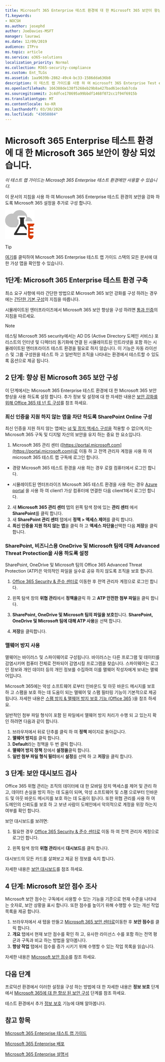 ```yaml
---
title: Microsoft 365 Enterprise 테스트 환경에 대 한 Microsoft 365 보안이 향상 되었습니다.
f1.keywords:
- NOCSH
ms.author: josephd
author: JoeDavies-MSFT
manager: laurawi
ms.date: 12/09/2019
audience: ITPro
ms.topic: article
ms.service: o365-solutions
localization_priority: Normal
ms.collection: M365-security-compliance
ms.custom: Ent_TLGs
ms.assetid: 1aa9639b-2862-49c4-bc33-1586dda636b8
description: 이 테스트 랩 가이드를 사용 하 여 microsoft 365 Enterprise Test environment 추가 Microsoft 365 보안 설정을 사용 하도록 설정 합니다.
ms.openlocfilehash: 166388de138f5268eb29b8a427bad61ec6ab7cda
ms.sourcegitcommit: 2c4dfce178695a99bbdf1468f072cc1f94f6915b
ms.translationtype: MT
ms.contentlocale: ko-KR
ms.lasthandoff: 03/30/2020
ms.locfileid: "43058884"
---
```

# <a name="increased-microsoft-365-security-for-your-microsoft-365-enterprise-test-environment"></a>Microsoft 365 Enterprise 테스트 환경에 대 한 Microsoft 365 보안이 향상 되었습니다.

*이 테스트 랩 가이드는 Microsoft 365 Enterprise 테스트 환경에만 사용할 수 있습니다.*

이 문서의 지침을 사용 하 여 Microsoft 365 Enterprise 테스트 환경의 보안을 강화 하도록 Microsoft 365 설정을 추가로 구성 합니다.

![Microsoft 클라우드의 테스트 랩 가이드](../media/m365-enterprise-test-lab-guides/cloud-tlg-icon.png)

> [!TIP]
> [여기](../media/m365-enterprise-test-lab-guides/Microsoft365EnterpriseTLGStack.pdf)를 클릭하여 Microsoft 365 Enterprise 테스트 랩 가이드 스택의 모든 문서에 대한 가상 맵을 확인할 수 있습니다.
  
## <a name="phase-1-build-out-your-microsoft-365-enterprise-test-environment"></a>1단계: Microsoft 365 Enterprise 테스트 환경 구축

최소 요구 사항에 따라 간단한 방법으로 Microsoft 365 보안 강화를 구성 하려는 경우에는 [간단한 기본 구성](lightweight-base-configuration-microsoft-365-enterprise.md)의 지침을 따릅니다.
  
시뮬레이트된 엔터프라이즈에서 Microsoft 365 보안 향상을 구성 하려면 [통과 인증](pass-through-auth-m365-ent-test-environment.md)의 지침을 따르세요.
  
> [!NOTE]
> 테스팅 Microsoft 365 security에서는 AD DS (Active Directory 도메인 서비스) 포리스트의 인터넷 및 디렉터리 동기화에 연결 된 시뮬레이트된 인트라넷을 포함 하는 시뮬레이트된 엔터프라이즈 테스트 환경을 필요로 하지 않습니다. 이 기능은 자동 라이선스 및 그룹 구성원을 테스트 하 고 일반적인 조직을 나타내는 환경에서 테스트할 수 있도록 옵션으로 제공 됩니다. 

## <a name="phase-2-configure-increased-microsoft-365-security"></a>2 단계: 향상 된 Microsoft 365 보안 구성

이 단계에서는 Microsoft 365 Enterprise 테스트 환경에 대 한 Microsoft 365 보안 향상을 사용 하도록 설정 합니다. 추가 정보 및 설정에 대 한 자세한 내용은 [보안 강화를 위해 Office 365 테 넌 트 구성](https://docs.microsoft.com/office365/securitycompliance/tenant-wide-setup-for-increased-security)를 참조 하세요.

### <a name="configure-sharepoint-online-to-block-apps-that-dont-support-modern-authentication"></a>최신 인증을 지원 하지 않는 앱을 차단 하도록 SharePoint Online 구성

최신 인증을 지원 하지 않는 앱에는 [id 및 장치 액세스 구성을](microsoft-365-policies-configurations.md) 적용할 수 없으며,이는 Microsoft 365 구독 및 디지털 자산의 보안을 유지 하는 중요 한 요소입니다. 

1. Microsoft 365 관리 센터 ([https://portal.microsoft.com](https://portal.microsoft.com))로 이동 하 고 전역 관리자 계정을 사용 하 여 microsoft 365 테스트 랩 구독에 로그인 합니다.
    
  - 경량 Microsoft 365 테스트 환경을 사용 하는 경우 로컬 컴퓨터에서 로그인 합니다.
    
  - 시뮬레이트된 엔터프라이즈 Microsoft 365 테스트 환경을 사용 하는 경우 [Azure portal](https://portal.azure.com) 을 사용 하 여 client1 가상 컴퓨터에 연결한 다음 client1에서 로그인 합니다.
 
2. 새 **Microsoft 365 관리 센터** 탭의 왼쪽 탐색 창에 있는 **관리 센터** 에서 **SharePoint**를 클릭 합니다.
3. 새 **SharePoint 관리 센터** 탭에서 **정책 > 액세스 제어**를 클릭 합니다.
4. **최신 인증을 지원 하지 않는 앱**을 클릭 하 고 **액세스 차단을**선택한 다음 **저장**을 클릭 합니다.


### <a name="enable-advanced-threat-protection-for-sharepoint-onedrive-for-business-and-microsoft-teams"></a>SharePoint, 비즈니스용 OneDrive 및 Microsoft 팀에 대해 Advanced Threat Protection을 사용 하도록 설정

SharePoint, OneDrive 및 Microsoft 팀의 Office 365 Advanced Threat Protection (ATP)은 악의적인 파일을 실수로 공유 하지 않도록 조직을 보호 합니다.

1. [Office 365 Security & 준수 센터로](https://protection.office.com) 이동한 후 전역 관리자 계정으로 로그인 합니다.

2. 왼쪽 탐색 창의 **위협 관리**에서 **정책을**클릭 하 고 **ATP 안전한 첨부 파일**을 클릭 합니다. 

3. **SharePoint, OneDrive 및 Microsoft 팀의 파일을 보호**합니다. **SharePoint, OneDrive 및 Microsoft 팀에 대해 ATP 사용**을 선택 합니다.

4. **저장**을 클릭합니다.


### <a name="enable-anti-malware"></a>맬웨어 방지 사용

맬웨어는 바이러스 및 스파이웨어로 구성됩니다. 바이러스는 다른 프로그램 및 데이터를 감염시키며 컴퓨터 전체로 전파되어 감염시킬 프로그램을 찾습니다. 스파이웨어는 로그인 정보와 개인 데이터 등의 개인 정보를 수집하여 이를 맬웨어 작성자에게 보내는 맬웨어입니다. 

Microsoft 365에는 악성 소프트웨어 로부터 인바운드 및 아웃 바운드 메시지를 보호 하 고 스팸을 보호 하는 데 도움이 되는 맬웨어 및 스팸 필터링 기능이 기본적으로 제공 됩니다. 자세한 내용은 [스팸 방지 & 맬웨어 방지 보호 기능 (Office 365](https://docs.microsoft.com/office365/securitycompliance/anti-spam-and-anti-malware-protection) )을 참조 하세요.

일반적인 첨부 파일 형식이 포함 된 파일에서 맬웨어 방지 처리가 수행 되 고 있는지 확인 하려면 다음과 같이 합니다.

1. 브라우저에서 뒤로 단추를 클릭 하 여 **정책** 페이지로 돌아갑니다.
2. **맬웨어 방지**를 클릭 합니다.
3. **Default**라는 정책을 두 번 클릭 합니다.
4. **맬웨어 방지 정책** 창에서 **설정을**클릭 합니다.
4. **일반 첨부 파일 형식 필터**에서 **설정**를 선택 하 고 **저장**을 클릭 합니다.


## <a name="phase-3-examine-the-security-dashboard"></a>3 단계: 보안 대시보드 검사

Office 365 위협 관리는 조직의 데이터에 대 한 모바일 장치 액세스를 제어 및 관리 하 고, 데이터 손실을 방지 하는 데 도움이 되며, 악성 소프트웨어 및 스팸 으로부터 인바운드 및 아웃 바운드 메시지를 보호 하는 데 도움이 됩니다. 또한 위협 관리를 사용 하 여 도메인의 신뢰도를 보호 하 고 보낸 사람이 도메인에서 악의적으로 계정을 위장 하는지 여부를 확인 합니다. 

보안 대시보드를 보려면:

1. 필요한 경우 [Office 365 Security & 준수 센터로](https://protection.office.com) 이동 하 여 전역 관리자 계정으로 로그인 합니다.

2. 왼쪽 탐색 창의 **위협 관리**에서 **대시보드**를 클릭 합니다.

대시보드의 모든 카드를 살펴보고 제공 된 정보를 숙지 합니다.

자세한 내용은 [보안 대시보드](https://docs.microsoft.com/microsoft-365/security/office-365-security/security-dashboard)를 참조 하세요.


## <a name="phase-4-examine-microsoft-secure-score"></a>4 단계: Microsoft 보안 점수 조사

Microsoft 보안 점수는 구독에서 사용할 수 있는 기능을 기준으로 현재 수준을 나타내는 숫자로, 보안 상황을 표시 합니다. 또한 점수를 높이기 위해 수행할 수 있는 개선 작업 목록을 제공 합니다.

1. 브라우저에서 새 탭을 만들고 [Microsoft 365 보안 센터로](https://security.microsoft.com/)이동한 후 **보안 점수**를 클릭 합니다.
2. **개요** 탭에서 현재 보안 점수를 확인 하 고, 유사한 라이선스 수를 포함 하는 전역 평균과 구독과 비교 하는 방법을 알아봅니다.
3. **향상 작업** 탭에서 점수를 증가 시키기 위해 수행할 수 있는 작업 목록을 읽습니다.

자세한 내용은 [Microsoft 보안 점수](https://docs.microsoft.com/microsoft-365/security/mtp/microsoft-secure-score)를 참조 하세요.

## <a name="next-steps"></a>다음 단계

프로덕션 환경에서 이러한 설정을 구성 하는 방법에 대 한 자세한 내용은 **정보 보호** 단계에서 [Microsoft 365에 대 한 향상 된 보안 구성](infoprotect-configure-increased-security-office-365.md) 단계를 참조 하세요.

테스트 환경에서 추가 [정보 보호](m365-enterprise-test-lab-guides.md#information-protection) 기능에 대해 알아봅니다.

## <a name="see-also"></a>참고 항목

[Microsoft 365 Enterprise 테스트 랩 가이드](m365-enterprise-test-lab-guides.md)

[Microsoft 365 Enterprise 배포](deploy-microsoft-365-enterprise.md)

[Microsoft 365 Enterprise 설명서](https://docs.microsoft.com/microsoft-365-enterprise/)
